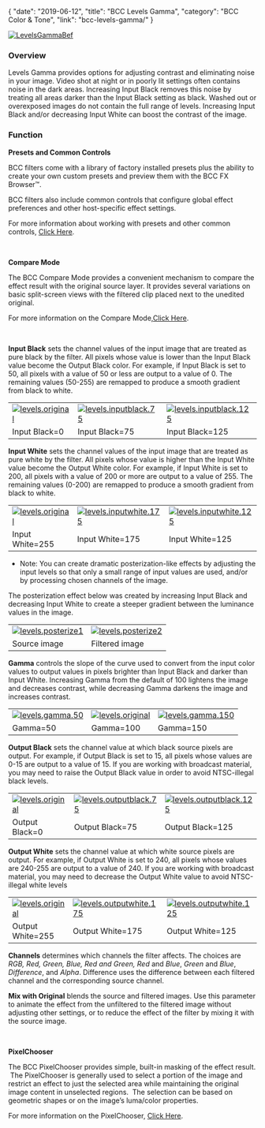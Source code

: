 {
"date": "2019-06-12",
"title": "BCC Levels Gamma",
"category": "BCC Color & Tone",
"link": "bcc-levels-gamma/"
}

 [![LevelsGammaBef](https://borisfx-com-res.cloudinary.com/image/upload//documentation/continuum/uploads/2013/06/LevelsGammaBef.jpg)](https://borisfx-com-res.cloudinary.com/image/upload//documentation/continuum/uploads/2013/06/LevelsGammaBef.jpg)


### Overview


Levels Gamma provides options for adjusting contrast and eliminating noise in your image. Video shot at night or in poorly lit settings often contains noise in the dark areas. Increasing Input Black removes this noise by treating all areas darker than the Input Black setting as black. Washed out or overexposed images do not contain the full range of levels. Increasing Input Black and/or decreasing Input White can boost the contrast of the image.


### Function


**Presets and Common Controls**


BCC filters come with a library of factory installed presets plus the ability to create your own custom presets and preview them with the BCC FX Browser™.


BCC filters also include common controls that configure global effect preferences and other host-specific effect settings.


For more information about working with presets and other common controls, [Click Here](/documentation/continuum/bcc-common-controls/).

 


**Compare Mode**


The BCC Compare Mode provides a convenient mechanism to compare the effect result with the original source layer. It provides several variations on basic split-screen views with the filtered clip placed next to the unedited original.


For more information on the Compare Mode,[Click Here](/documentation/continuum/bcc-compare-mode/).

 


**Input Black** sets the channel values of the input image that are treated as pure black by the filter. All pixels whose value is lower than the Input Black value become the Output Black color. For example, if Input Black is set to 50, all pixels with a value of 50 or less are output to a value of 0. The remaining values (50-255) are remapped to produce a smooth gradient from black to white.




|  |  |  |
| --- | --- | --- |
| [![levels.original](https://borisfx-com-res.cloudinary.com/image/upload//documentation/continuum/uploads/2013/06/levels.original.jpg)](https://borisfx-com-res.cloudinary.com/image/upload//documentation/continuum/uploads/2013/06/levels.original.jpg) | [![levels.inputblack.75](https://borisfx-com-res.cloudinary.com/image/upload//documentation/continuum/uploads/2013/06/levels.inputblack.75.jpg)](https://borisfx-com-res.cloudinary.com/image/upload//documentation/continuum/uploads/2013/06/levels.inputblack.75.jpg) | [![levels.inputblack.125](https://borisfx-com-res.cloudinary.com/image/upload//documentation/continuum/uploads/2013/06/levels.inputblack.125.jpg)](https://borisfx-com-res.cloudinary.com/image/upload//documentation/continuum/uploads/2013/06/levels.inputblack.125.jpg) |
| Input Black=0 | Input Black=75 | Input Black=125 |


**Input White** sets the channel values of the input image that are treated as pure white by the filter. All pixels whose value is higher than the Input White value become the Output White color. For example, if Input White is set to 200, all pixels with a value of 200 or more are output to a value of 255. The remaining values (0-200) are remapped to produce a smooth gradient from black to white.




|  |  |  |
| --- | --- | --- |
| [![levels.original](https://borisfx-com-res.cloudinary.com/image/upload//documentation/continuum/uploads/2013/06/levels.original.jpg)](https://borisfx-com-res.cloudinary.com/image/upload//documentation/continuum/uploads/2013/06/levels.original.jpg) | [![levels.inputwhite.175](https://borisfx-com-res.cloudinary.com/image/upload//documentation/continuum/uploads/2013/06/levels.inputwhite.175.jpg)](https://borisfx-com-res.cloudinary.com/image/upload//documentation/continuum/uploads/2013/06/levels.inputwhite.175.jpg) | [![levels.inputwhite.125](https://borisfx-com-res.cloudinary.com/image/upload//documentation/continuum/uploads/2013/06/levels.inputwhite.125.jpg)](https://borisfx-com-res.cloudinary.com/image/upload//documentation/continuum/uploads/2013/06/levels.inputwhite.125.jpg) |
| Input White=255 | Input White=175 | Input White=125 |


* Note: You can create dramatic posterization-like effects by adjusting the input levels so that only a small range of input values are used, and/or by processing chosen channels of the image.


The posterization effect below was created by increasing Input Black and decreasing Input White to create a steeper gradient between the luminance values in the image.




|  |  |
| --- | --- |
| [![levels.posterize1](https://borisfx-com-res.cloudinary.com/image/upload//documentation/continuum/uploads/2013/06/levels.posterize1.jpg)](https://borisfx-com-res.cloudinary.com/image/upload//documentation/continuum/uploads/2013/06/levels.posterize1.jpg) | [![levels.posterize2](https://borisfx-com-res.cloudinary.com/image/upload//documentation/continuum/uploads/2013/06/levels.posterize2.jpg)](https://borisfx-com-res.cloudinary.com/image/upload//documentation/continuum/uploads/2013/06/levels.posterize2.jpg) |
| Source image | Filtered image |


**Gamma** controls the slope of the curve used to convert from the input color values to output values in pixels brighter than Input Black and darker than Input White. Increasing Gamma from the default of 100 lightens the image and decreases contrast, while decreasing Gamma darkens the image and increases contrast.




|  |  |  |
| --- | --- | --- |
| [![levels.gamma.50](https://borisfx-com-res.cloudinary.com/image/upload//documentation/continuum/uploads/2013/06/levels.gamma_.50.jpg)](https://borisfx-com-res.cloudinary.com/image/upload//documentation/continuum/uploads/2013/06/levels.gamma_.50.jpg) | [![levels.original](https://borisfx-com-res.cloudinary.com/image/upload//documentation/continuum/uploads/2013/06/levels.original.jpg)](https://borisfx-com-res.cloudinary.com/image/upload//documentation/continuum/uploads/2013/06/levels.original.jpg) | [![levels.gamma.150](https://borisfx-com-res.cloudinary.com/image/upload//documentation/continuum/uploads/2013/06/levels.gamma_.150.jpg)](https://borisfx-com-res.cloudinary.com/image/upload//documentation/continuum/uploads/2013/06/levels.gamma_.150.jpg) |
| Gamma=50 | Gamma=100 | Gamma=150 |


**Output Black** sets the channel value at which black source pixels are output. For example, if Output Black is set to 15, all pixels whose values are 0-15 are output to a value of 15. If you are working with broadcast material, you may need to raise the Output Black value in order to avoid NTSC-illegal black levels.




|  |  |  |
| --- | --- | --- |
| [![levels.original](https://borisfx-com-res.cloudinary.com/image/upload//documentation/continuum/uploads/2013/06/levels.original.jpg)](https://borisfx-com-res.cloudinary.com/image/upload//documentation/continuum/uploads/2013/06/levels.original.jpg) | [![levels.outputblack.75](https://borisfx-com-res.cloudinary.com/image/upload//documentation/continuum/uploads/2013/06/levels.outputblack.75.jpg)](https://borisfx-com-res.cloudinary.com/image/upload//documentation/continuum/uploads/2013/06/levels.outputblack.75.jpg) | [![levels.outputblack.125](https://borisfx-com-res.cloudinary.com/image/upload//documentation/continuum/uploads/2013/06/levels.outputblack.125.jpg)](https://borisfx-com-res.cloudinary.com/image/upload//documentation/continuum/uploads/2013/06/levels.outputblack.125.jpg) |
| Output Black=0 | Output Black=75 | Output Black=125 |


**Output White** sets the channel value at which white source pixels are output. For example, if Output White is set to 240, all pixels whose values are 240-255 are output to a value of 240. If you are working with broadcast material, you may need to decrease the Output White value to avoid NTSC-illegal white levels




|  |  |  |
| --- | --- | --- |
| [![levels.original](https://borisfx-com-res.cloudinary.com/image/upload//documentation/continuum/uploads/2013/06/levels.original.jpg)](https://borisfx-com-res.cloudinary.com/image/upload//documentation/continuum/uploads/2013/06/levels.original.jpg) | [![levels.outputwhite.175](https://borisfx-com-res.cloudinary.com/image/upload//documentation/continuum/uploads/2013/06/levels.outputwhite.175.jpg)](https://borisfx-com-res.cloudinary.com/image/upload//documentation/continuum/uploads/2013/06/levels.outputwhite.175.jpg) | [![levels.outputwhite.125](https://borisfx-com-res.cloudinary.com/image/upload//documentation/continuum/uploads/2013/06/levels.outputwhite.125.jpg)](https://borisfx-com-res.cloudinary.com/image/upload//documentation/continuum/uploads/2013/06/levels.outputwhite.125.jpg) |
| Output White=255 | Output White=175 | Output White=125 |


**Channels** determines which channels the filter affects. The choices are *RGB, Red, Green, Blue, Red and Green, Red* and *Blue*, *Green* and *Blue*, *Difference*, and *Alpha*. Difference uses the difference between each filtered channel and the corresponding source channel.


**Mix with Original** blends the source and filtered images. Use this parameter to animate the effect from the unfiltered to the filtered image without adjusting other settings, or to reduce the effect of the filter by mixing it with the source image.


 


**PixelChooser**


The BCC PixelChooser provides simple, built-in masking of the effect result.  The PixelChooser is generally used to select a portion of the image and restrict an effect to just the selected area while maintaining the original image content in unselected regions.  The selection can be based on geometric shapes or on the image’s luma/color properties.


For more information on the PixelChooser, [Click Here](/documentation/continuum/bcc-pixel-chooser/).

 